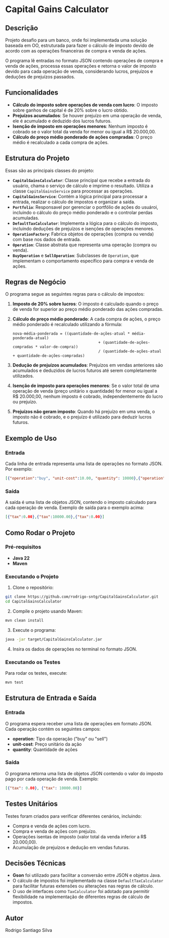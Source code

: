 # Capital Gains Calculator

## Descrição

Projeto desafio para um banco, onde foi implementada uma solução baseada em OO, estruturada para fazer o cálculo de imposto devido de acordo com as operações financeiras de compra e venda de ações.

O programa lê entradas no formato JSON contendo operações de compra e venda de ações, processa essas operações e retorna o valor de imposto devido para cada operação de venda, considerando lucros, prejuízos e deduções de prejuízos passados.

## Funcionalidades

- **Cálculo do imposto sobre operações de venda com lucro**: O imposto sobre ganhos de capital é de 20% sobre o lucro obtido.
- **Prejuízos acumulados**: Se houver prejuízo em uma operação de venda, ele é acumulado e deduzido dos lucros futuros.
- **Isenção de imposto em operações menores**: Nenhum imposto é cobrado se o valor total da venda for menor ou igual a R$ 20.000,00.
- **Cálculo do preço médio ponderado de ações compradas**: O preço médio é recalculado a cada compra de ações.

## Estrutura do Projeto

Essas são as principais classes do projeto:

- **`CapitalGainsCalculator`**: Classe principal que recebe a entrada do usuário, chama o serviço de cálculo e imprime o resultado. Utiliza a classe `CapitalGainsService` para processar as operações.
- **`CapitalGainsService`**: Contém a lógica principal para processar a entrada, realizar o cálculo de impostos e organizar a saída.
- **`Portfolio`**: Responsavel por gerenciar o portfólio de ações do usuároi, incluindo o cálculo do preço médio ponderado e o controlar perdas acumuladas.
- **`DefaultTaxCalculator`**: Implementa a lógica para o cálculo do imposto, incluindo deduções de prejuízos e isenções de operações menores.
- **`OperationFactory`**: Fabrica objetos de operações (compra ou venda) com base nos dados de entrada.
- **`Operation`**: Classe abstrata que representa uma operação (compra ou venda).
- **`BuyOperation`** e **`SellOperation`**: Subclasses de `Operation`, que implementam o comportamento específico para compra e venda de ações.

## Regras de Negócio

O programa segue as seguintes regras para o cálculo de impostos:

1. **Imposto de 20% sobre lucros**: O imposto é calculado quando o preço de venda for superior ao preço médio ponderado das ações compradas.

2. **Cálculo do preço médio ponderado**: A cada compra de ações, o preço médio ponderado é recalculado utilizando a fórmula:
   ```
   nova-média-ponderada = ((quantidade-de-ações-atual * média-ponderada-atual) 
                                         + (quantidade-de-ações-compradas * valor-de-compra)) 
                                         / (quantidade-de-ações-atual + quantidade-de-ações-compradas)
   ```

3. **Dedução de prejuízos acumulados**: Prejuízos em vendas anteriores são acumulados e deduzidos de lucros futuros até serem completamente utilizados.

4. **Isenção de imposto para operações menores**: Se o valor total de uma operação de venda (preço unitário x quantidade) for menor ou igual a R$ 20.000,00, nenhum imposto é cobrado, independentemente do lucro ou prejuízo.

5. **Prejuízos não geram imposto**: Quando há prejuízo em uma venda, o imposto não é cobrado, e o prejuízo é utilizado para deduzir lucros futuros.

## Exemplo de Uso

### Entrada
Cada linha de entrada representa uma lista de operações no formato JSON. Por exemplo:

```json
[{"operation":"buy", "unit-cost":10.00, "quantity": 10000},{"operation":"sell", "unit-cost":20.00, "quantity": 5000},{"operation":"sell", "unit-cost":5.00, "quantity": 5000}]
```

### Saída
A saída é uma lista de objetos JSON, contendo o imposto calculado para cada operação de venda. Exemplo de saída para o exemplo acima:

```json
[{"tax":0.00},{"tax":10000.00},{"tax":0.00}]
```

## Como Rodar o Projeto

### Pré-requisitos

- **Java 22**
- **Maven**

### Executando o Projeto

1. Clone o repositório:

```bash
git clone https://github.com/rodrigo-sntg/CapitalGainsCalculator.git
cd CapitalGainsCalculator
```

2. Compile o projeto usando Maven:

```bash
mvn clean install
```

3. Execute o programa:

```bash
java -jar target/CapitalGainsCalculator.jar
```

4. Insira os dados de operações no terminal no formato JSON.

### Executando os Testes

Para rodar os testes, execute:

```bash
mvn test
```

## Estrutura de Entrada e Saída

### Entrada
O programa espera receber uma lista de operações em formato JSON. Cada operação contém os seguintes campos:

- **operation**: Tipo da operação ("buy" ou "sell")
- **unit-cost**: Preço unitário da ação
- **quantity**: Quantidade de ações

### Saída
O programa retorna uma lista de objetos JSON contendo o valor do imposto pago por cada operação de venda. Exemplo:

```json
[{"tax": 0.00}, {"tax": 10000.00}]
```

## Testes Unitários

Testes foram criados para verificar diferentes cenários, incluindo:

- Compra e venda de ações com lucro.
- Compra e venda de ações com prejuízo.
- Operações isentas de imposto (valor total da venda inferior a R$ 20.000,00).
- Acumulação de prejuízos e dedução em vendas futuras.

## Decisões Técnicas

- **Gson** foi utilizado para facilitar a conversão entre JSON e objetos Java.
- O cálculo de impostos foi implementado na classe `DefaultTaxCalculator` para facilitar futuras extensões ou alterações nas regras de cálculo.
- O uso de interfaces como `TaxCalculator` foi adotado para permitir flexibilidade na implementação de diferentes regras de cálculo de impostos.

## Autor

Rodrigo Santiago Silva